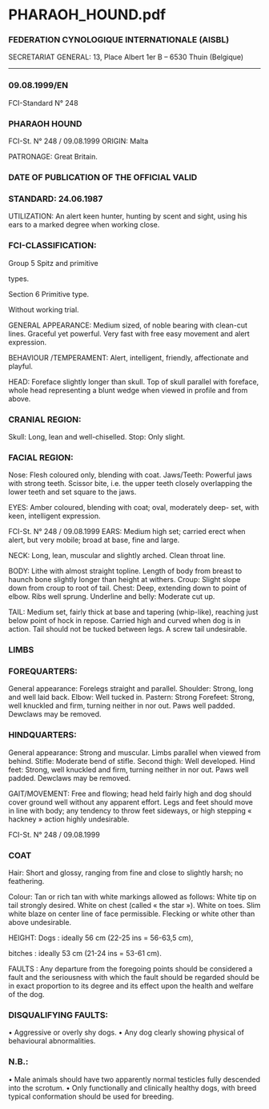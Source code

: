 # PHARAOH_HOUND.pdf


### FEDERATION CYNOLOGIQUE INTERNATIONALE (AISBL)


SECRETARIAT GENERAL: 13, Place Albert 1er  B – 6530 Thuin (Belgique)
______________________________________________________________________________

### 09.08.1999/EN



FCI-Standard N° 248

### PHARAOH HOUND




FCI-St. N° 248 / 09.08.1999
ORIGIN: Malta

PATRONAGE: Great Britain.

### DATE OF PUBLICATION OF THE OFFICIAL VALID



### STANDARD: 24.06.1987



UTILIZATION: An alert keen hunter, hunting by scent and sight,
using his ears to a marked degree when working close.

### FCI-CLASSIFICATION:


Group 5
Spitz and primitive


types.

Section 6
Primitive type.

Without working trial.

GENERAL APPEARANCE: Medium sized, of noble bearing with
clean-cut lines.  Graceful yet powerful.  Very fast with free easy
movement and alert expression.

BEHAVIOUR /TEMPERAMENT: Alert, intelligent, friendly,
affectionate and playful.

HEAD: Foreface slightly longer than skull.  Top of skull parallel
with foreface, whole head representing a blunt wedge when viewed
in profile and from above.

### CRANIAL REGION:


Skull: Long, lean and well-chiselled.
Stop: Only slight.

### FACIAL REGION:


Nose: Flesh coloured only, blending with coat.
Jaws/Teeth: Powerful jaws with strong teeth.  Scissor bite, i.e. the
upper teeth closely overlapping the lower teeth and set square to the
jaws.

EYES: Amber coloured, blending with coat; oval, moderately deep-
set, with keen, intelligent expression.


FCI-St. N° 248 / 09.08.1999
EARS: Medium high set; carried erect when alert, but very mobile;
broad at base, fine and large.

NECK: Long, lean, muscular and slightly arched.  Clean throat line.

BODY: Lithe with almost straight topline.  Length of body from
breast to haunch bone slightly longer than height at withers.
Croup: Slight slope down from croup to root of tail.
Chest: Deep, extending down to point of elbow.  Ribs well sprung.
Underline and belly: Moderate cut up.

TAIL: Medium set, fairly thick at base and tapering (whip-like),
reaching just below point of hock in repose.  Carried high and curved
when dog is in action.  Tail should not be tucked between legs.  A
screw tail undesirable.

### LIMBS



### FOREQUARTERS:


General appearance: Forelegs straight and parallel.
Shoulder: Strong, long and well laid back.
Elbow: Well tucked in.
Pastern: Strong
Forefeet: Strong, well knuckled and firm, turning neither in nor out.
Paws well padded.  Dewclaws may be removed.

### HINDQUARTERS:


General appearance: Strong and muscular.  Limbs parallel when
viewed from behind.
Stifle: Moderate bend of stifle.
Second thigh: Well developed.
Hind feet: Strong, well knuckled and firm, turning neither in nor out.
Paws well padded.  Dewclaws may be removed.

GAIT/MOVEMENT: Free and flowing; head held fairly high and
dog should cover ground well without any apparent effort.  Legs and
feet should move in line with body; any tendency to throw feet
sideways, or high stepping « hackney » action highly undesirable.


FCI-St. N° 248 / 09.08.1999

### COAT


Hair: Short and glossy, ranging from fine and close to slightly harsh;
no feathering.

Colour: Tan or rich tan with white markings allowed as follows:
White tip on tail strongly desired.  White on chest (called « the
star »).  White on toes.  Slim white blaze on center line of face
permissible.  Flecking or white other than above undesirable.

HEIGHT:  Dogs
: ideally 56 cm (22-25 ins = 56-63,5 cm),

bitches  : ideally 53 cm (21-24 ins = 53-61    cm).

FAULTS : Any departure from the foregoing points should be
considered a fault and the seriousness with which the fault should be
regarded should be in exact proportion to its degree and its effect
upon the health and welfare of the dog.

### DISQUALIFYING FAULTS:


•
Aggressive or overly shy dogs.
•
Any dog clearly showing physical of behavioural abnormalities.

### N.B.:


•
Male animals should have two apparently normal testicles fully
descended into the scrotum.
•
Only functionally and clinically healthy dogs, with breed
typical conformation should be used for breeding.






